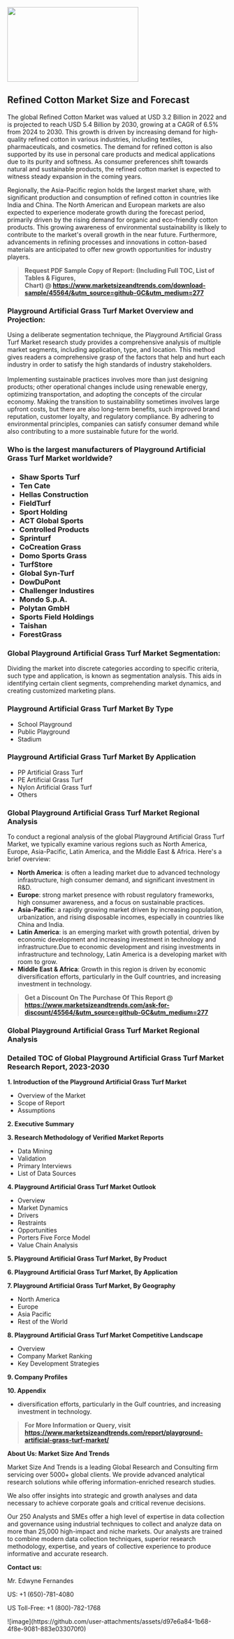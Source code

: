 <p><img class="alignnone size-medium wp-image-20088" src="https://ffe5etoiles.com/wp-content/uploads/2024/12/MST1-300x171.png" alt="" width="300" height="171" /></p><h2>Refined Cotton Market Size and Forecast</h2><p>The global Refined Cotton Market was valued at USD 3.2 Billion in 2022 and is projected to reach USD 5.4 Billion by 2030, growing at a CAGR of 6.5% from 2024 to 2030. This growth is driven by increasing demand for high-quality refined cotton in various industries, including textiles, pharmaceuticals, and cosmetics. The demand for refined cotton is also supported by its use in personal care products and medical applications due to its purity and softness. As consumer preferences shift towards natural and sustainable products, the refined cotton market is expected to witness steady expansion in the coming years.</p><p>Regionally, the Asia-Pacific region holds the largest market share, with significant production and consumption of refined cotton in countries like India and China. The North American and European markets are also expected to experience moderate growth during the forecast period, primarily driven by the rising demand for organic and eco-friendly cotton products. This growing awareness of environmental sustainability is likely to contribute to the market's overall growth in the near future. Furthermore, advancements in refining processes and innovations in cotton-based materials are anticipated to offer new growth opportunities for industry players.</p></p><blockquote id="" class=""><strong>Request PDF Sample Copy of Report: (Including Full TOC, List of Tables &amp; Figures, Chart)&nbsp;@&nbsp;<strong><a href="https://www.marketsizeandtrends.com/download-sample/45564/&utm_source=github-GC&utm_medium=277" target="_blank">https://www.marketsizeandtrends.com/download-sample/45564/&utm_source=github-GC&utm_medium=277</a></strong></strong></blockquote><h3 id="" class="">Playground Artificial Grass Turf Market&nbsp;Overview and Projection:</h3><p id="" class="">Using a deliberate segmentation technique, the Playground Artificial Grass Turf Market research study provides a comprehensive analysis of multiple market segments, including application, type, and location. This method gives readers a comprehensive grasp of the factors that help and hurt each industry in order to satisfy the high standards of industry stakeholders. <br /> <br />Implementing sustainable practices involves more than just designing products; other operational changes include using renewable energy, optimizing transportation, and adopting the concepts of the circular economy. Making the transition to sustainability sometimes involves large upfront costs, but there are also long-term benefits, such improved brand reputation, customer loyalty, and regulatory compliance. By adhering to environmental principles, companies can satisfy consumer demand while also contributing to a more sustainable future for the world.</p><h3 id="" class="">Who is the largest manufacturers of&nbsp;Playground Artificial Grass Turf Market worldwide?</h3><h3 class=""><p><ul><li>Shaw Sports Turf </li><li> Ten Cate </li><li> Hellas Construction </li><li> FieldTurf </li><li> Sport Holding </li><li> ACT Global Sports </li><li> Controlled Products </li><li> Sprinturf </li><li> CoCreation Grass </li><li> Domo Sports Grass </li><li> TurfStore </li><li> Global Syn-Turf </li><li> DowDuPont </li><li> Challenger Industires </li><li> Mondo S.p.A. </li><li> Polytan GmbH </li><li> Sports Field Holdings </li><li> Taishan </li><li> ForestGrass</li></ul></p></h3><h3 id="" class="">Global&nbsp;Playground Artificial Grass Turf Market Segmentation:</h3><p id="" class="">Dividing the market into discrete categories according to specific criteria, such type and application, is known as segmentation analysis. This aids in identifying certain client segments, comprehending market dynamics, and creating customized marketing plans.</p><h3 id="" class="">Playground Artificial Grass Turf Market&nbsp;By Type</h3><p><p><ul><li>School Playground </li><li> Public Playground </li><li> Stadium</p></li></ul></p></p><h3 id="" class="">Playground Artificial Grass Turf Market&nbsp;By Application</h3><p class=""><p><ul><li>PP Artificial Grass Turf </li><li> PE Artificial Grass Turf </li><li> Nylon Artificial Grass Turf </li><li> Others</li></ul></p></p><h3 id="" class="">Global Playground Artificial Grass Turf Market Regional Analysis</h3><p id="" class="">To conduct a regional analysis of the global Playground Artificial Grass Turf Market, we typically examine various regions such as North America, Europe, Asia-Pacific, Latin America, and the Middle East &amp; Africa. Here's a brief overview:</p><ul><li><strong>North America</strong>: is often a leading market due to advanced technology infrastructure, high consumer demand, and significant investment in R&amp;D.</li><li><strong>Europe</strong>: strong market presence with robust regulatory frameworks, high consumer awareness, and a focus on sustainable practices.</li><li><strong>Asia-Pacific</strong>: a rapidly growing market driven by increasing population, urbanization, and rising disposable incomes, especially in countries like China and India.</li><li><strong>Latin America</strong>: is an emerging market with growth potential, driven by economic development and increasing investment in technology and infrastructure.Due to economic development and rising investments in infrastructure and technology, Latin America is a developing market with room to grow.</li><li><strong>Middle East &amp; Africa</strong>: Growth in this region is driven by economic diversification efforts, particularly in the Gulf countries, and increasing investment in technology.</li></ul><blockquote id="" class=""><strong>Get a Discount On The Purchase Of This Report @ <strong><a href="https://www.marketsizeandtrends.com/ask-for-discount/45564/&utm_source=github-GC&utm_medium=277" target="_blank">https://www.marketsizeandtrends.com/ask-for-discount/45564/&utm_source=github-GC&utm_medium=277</a></strong></strong></blockquote><h3 id="" class="">Global Playground Artificial Grass Turf Market Regional Analysis</h3><h3 id="" class="">Detailed TOC of Global Playground Artificial Grass Turf Market Research Report, 2023-2030</h3><p id="" class=""><strong>1. Introduction of the Playground Artificial Grass Turf Market</strong></p><ul><li>Overview of the Market</li><li>Scope of Report</li><li>Assumptions</li></ul><p id="" class=""><strong>2. Executive Summary</strong></p><p id="" class=""><strong>3. Research Methodology of Verified Market Reports</strong></p><ul><li>Data Mining</li><li>Validation</li><li>Primary Interviews</li><li>List of Data Sources</li></ul><p id="" class=""><strong>4. Playground Artificial Grass Turf Market Outlook</strong></p><ul><li>Overview</li><li>Market Dynamics</li><li>Drivers</li><li>Restraints</li><li>Opportunities</li><li>Porters Five Force Model</li><li>Value Chain Analysis</li></ul><p id="" class=""><strong>5. Playground Artificial Grass Turf Market, By Product</strong></p><p id="" class=""><strong>6. Playground Artificial Grass Turf Market, By Application</strong></p><p id="" class=""><strong>7. Playground Artificial Grass Turf Market, By Geography</strong></p><ul><li>North America</li><li>Europe</li><li>Asia Pacific</li><li>Rest of the World</li></ul><p id="" class=""><strong>8. Playground Artificial Grass Turf Market Competitive Landscape</strong></p><ul><li>Overview</li><li>Company Market Ranking</li><li>Key Development Strategies</li></ul><p id="" class=""><strong>9. Company Profiles</strong></p><p id="" class=""><strong>10. Appendix</strong></p><ul><li>diversification efforts, particularly in the Gulf countries, and increasing investment in technology.</li></ul><blockquote id="" class=""><strong>For More Information or Query, visit <strong><strong><a href="https://www.marketsizeandtrends.com/report/playground-artificial-grass-turf-market/" target="_blank">https://www.marketsizeandtrends.com/report/playground-artificial-grass-turf-market/</a></strong></strong></strong></blockquote><p id="" class=""><strong>About Us: Market Size And Trends</strong></p><p id="" class="">Market Size And Trends is a leading Global Research and Consulting firm servicing over 5000+ global clients. We provide advanced analytical research solutions while offering information-enriched research studies.</p><p id="" class="">We also offer insights into strategic and growth analyses and data necessary to achieve corporate goals and critical revenue decisions.</p><p id="" class="">Our 250 Analysts and SMEs offer a high level of expertise in data collection and governance using industrial techniques to collect and analyze data on more than 25,000 high-impact and niche markets. Our analysts are trained to combine modern data collection techniques, superior research methodology, expertise, and years of collective experience to produce informative and accurate research.</p><p id="" class=""><strong>Contact us:</strong></p><p id="" class="">Mr. Edwyne Fernandes</p><p id="" class="">US: +1 (650)-781-4080</p><p id="" class="">US Toll-Free: +1 (800)-782-1768</p>
![image](https://github.com/user-attachments/assets/d97e6a84-1b68-4f8e-9081-883e033070f0)
